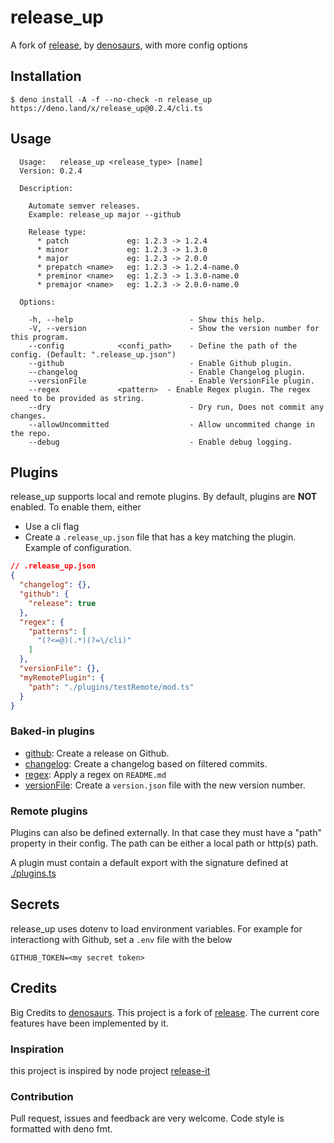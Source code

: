 # release_up

A fork of [release](https://github.com/denosaurs/release), by
[denosaurs](https://github.com/denosaurs), with more config options

## Installation

```
$ deno install -A -f --no-check -n release_up https://deno.land/x/release_up@0.2.4/cli.ts
```

## Usage

```
  Usage:   release_up <release_type> [name]
  Version: 0.2.4

  Description:

    Automate semver releases.
    Example: release_up major --github

    Release type:
      * patch             eg: 1.2.3 -> 1.2.4
      * minor             eg: 1.2.3 -> 1.3.0
      * major             eg: 1.2.3 -> 2.0.0
      * prepatch <name>   eg: 1.2.3 -> 1.2.4-name.0
      * preminor <name>   eg: 1.2.3 -> 1.3.0-name.0
      * premajor <name>   eg: 1.2.3 -> 2.0.0-name.0

  Options:

    -h, --help                          - Show this help.
    -V, --version                       - Show the version number for this program.
    --config            <confi_path>    - Define the path of the config. (Default: ".release_up.json")
    --github                            - Enable Github plugin.
    --changelog                         - Enable Changelog plugin.
    --versionFile                       - Enable VersionFile plugin.
    --regex             <pattern>  - Enable Regex plugin. The regex need to be provided as string.
    --dry                               - Dry run, Does not commit any changes.
    --allowUncommitted                  - Allow uncommited change in the repo.
    --debug                             - Enable debug logging.
```

## Plugins

release_up supports local and remote plugins. By default, plugins are **NOT**
enabled. To enable them, either

- Use a cli flag
- Create a `.release_up.json` file that has a key matching the plugin. Example
  of configuration.

```json
// .release_up.json
{
  "changelog": {},
  "github": {
    "release": true
  },
  "regex": {
    "patterns": [
      "(?<=@)(.*)(?=\/cli)"
    ]
  },
  "versionFile": {},
  "myRemotePlugin": {
    "path": "./plugins/testRemote/mod.ts"
  }
}
```

### Baked-in plugins

- [github](./doc/doc.md#github): Create a release on Github.
- [changelog](./doc/doc.md#changelog): Create a changelog based on filtered
  commits.
- [regex](./doc/doc.md#changelog): Apply a regex on `README.md`
- [versionFile](./plugins/versionFile/mod.ts): Create a `version.json` file with
  the new version number.

### Remote plugins

Plugins can also be defined externally. In that case they must have a "path"
property in their config. The path can be either a local path or http(s) path.

A plugin must contain a default export with the signature defined at
[./plugins.ts](/plugins.ts)

## Secrets

release_up uses dotenv to load environment variables. For example for
interactiong with Github, set a `.env` file with the below

```
GITHUB_TOKEN=<my secret token>
```

## Credits

Big Credits to [denosaurs](https://github.com/denosaurs). This project is a fork
of [release](https://github.com/denosaurs/release). The current core features
have been implemented by it.

### Inspiration

this project is inspired by node project
[release-it](https://github.com/release-it/release-it)

### Contribution

Pull request, issues and feedback are very welcome. Code style is formatted with
deno fmt.
